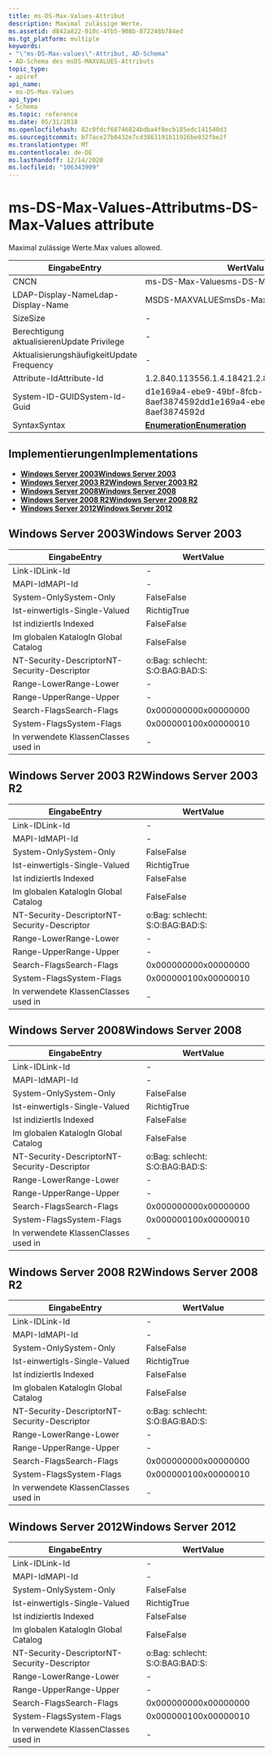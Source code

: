 ```yaml
---
title: ms-DS-Max-Values-Attribut
description: Maximal zulässige Werte.
ms.assetid: d842a822-010c-4fb5-908b-872248b784ed
ms.tgt_platform: multiple
keywords:
- "\"ms-DS-Max-values\"-Attribut, AD-Schema"
- AD-Schema des msDS-MAXVALUES-Attributs
topic_type:
- apiref
api_name:
- ms-DS-Max-Values
api_type:
- Schema
ms.topic: reference
ms.date: 05/31/2018
ms.openlocfilehash: 82c0fdcf68746824bdba4f8ecb185edc141540d3
ms.sourcegitcommit: b77ace27b0432e7cd3863191b11926be032fbe2f
ms.translationtype: MT
ms.contentlocale: de-DE
ms.lasthandoff: 12/14/2020
ms.locfileid: "106343909"
---
```

# <a name="ms-ds-max-values-attribute"></a><span data-ttu-id="2b09a-105">ms-DS-Max-Values-Attribut</span><span class="sxs-lookup"><span data-stu-id="2b09a-105">ms-DS-Max-Values attribute</span></span>

<span data-ttu-id="2b09a-106">Maximal zulässige Werte.</span><span class="sxs-lookup"><span data-stu-id="2b09a-106">Max values allowed.</span></span>



| <span data-ttu-id="2b09a-107">Eingabe</span><span class="sxs-lookup"><span data-stu-id="2b09a-107">Entry</span></span> | <span data-ttu-id="2b09a-108">Wert</span><span class="sxs-lookup"><span data-stu-id="2b09a-108">Value</span></span> |
|-------------------|--------------------------------------|
| <span data-ttu-id="2b09a-109">CN</span><span class="sxs-lookup"><span data-stu-id="2b09a-109">CN</span></span>                | <span data-ttu-id="2b09a-110">ms-DS-Max-Values</span><span class="sxs-lookup"><span data-stu-id="2b09a-110">ms-DS-Max-Values</span></span>                     |
| <span data-ttu-id="2b09a-111">LDAP-Display-Name</span><span class="sxs-lookup"><span data-stu-id="2b09a-111">Ldap-Display-Name</span></span> | <span data-ttu-id="2b09a-112">MSDS-MAXVALUES</span><span class="sxs-lookup"><span data-stu-id="2b09a-112">msDs-MaxValues</span></span>                       |
| <span data-ttu-id="2b09a-113">Size</span><span class="sxs-lookup"><span data-stu-id="2b09a-113">Size</span></span>              | \-                                   |
| <span data-ttu-id="2b09a-114">Berechtigung aktualisieren</span><span class="sxs-lookup"><span data-stu-id="2b09a-114">Update Privilege</span></span>  | \-                                   |
| <span data-ttu-id="2b09a-115">Aktualisierungshäufigkeit</span><span class="sxs-lookup"><span data-stu-id="2b09a-115">Update Frequency</span></span>  | \-                                   |
| <span data-ttu-id="2b09a-116">Attribute-Id</span><span class="sxs-lookup"><span data-stu-id="2b09a-116">Attribute-Id</span></span>      | <span data-ttu-id="2b09a-117">1.2.840.113556.1.4.1842</span><span class="sxs-lookup"><span data-stu-id="2b09a-117">1.2.840.113556.1.4.1842</span></span>              |
| <span data-ttu-id="2b09a-118">System-ID-GUID</span><span class="sxs-lookup"><span data-stu-id="2b09a-118">System-Id-Guid</span></span>    | <span data-ttu-id="2b09a-119">d1e169a4-ebe9-49bf-8fcb-8aef3874592d</span><span class="sxs-lookup"><span data-stu-id="2b09a-119">d1e169a4-ebe9-49bf-8fcb-8aef3874592d</span></span> |
| <span data-ttu-id="2b09a-120">Syntax</span><span class="sxs-lookup"><span data-stu-id="2b09a-120">Syntax</span></span>            | [<span data-ttu-id="2b09a-121">**Enumeration**</span><span class="sxs-lookup"><span data-stu-id="2b09a-121">**Enumeration**</span></span>](s-enumeration.md) |



## <a name="implementations"></a><span data-ttu-id="2b09a-122">Implementierungen</span><span class="sxs-lookup"><span data-stu-id="2b09a-122">Implementations</span></span>

-   [<span data-ttu-id="2b09a-123">**Windows Server 2003**</span><span class="sxs-lookup"><span data-stu-id="2b09a-123">**Windows Server 2003**</span></span>](#windows-server-2003)
-   [<span data-ttu-id="2b09a-124">**Windows Server 2003 R2**</span><span class="sxs-lookup"><span data-stu-id="2b09a-124">**Windows Server 2003 R2**</span></span>](#windows-server-2003-r2)
-   [<span data-ttu-id="2b09a-125">**Windows Server 2008**</span><span class="sxs-lookup"><span data-stu-id="2b09a-125">**Windows Server 2008**</span></span>](#windows-server-2008)
-   [<span data-ttu-id="2b09a-126">**Windows Server 2008 R2**</span><span class="sxs-lookup"><span data-stu-id="2b09a-126">**Windows Server 2008 R2**</span></span>](#windows-server-2008-r2)
-   [<span data-ttu-id="2b09a-127">**Windows Server 2012**</span><span class="sxs-lookup"><span data-stu-id="2b09a-127">**Windows Server 2012**</span></span>](#windows-server-2012)

## <a name="windows-server-2003"></a><span data-ttu-id="2b09a-128">Windows Server 2003</span><span class="sxs-lookup"><span data-stu-id="2b09a-128">Windows Server 2003</span></span>



| <span data-ttu-id="2b09a-129">Eingabe</span><span class="sxs-lookup"><span data-stu-id="2b09a-129">Entry</span></span> | <span data-ttu-id="2b09a-130">Wert</span><span class="sxs-lookup"><span data-stu-id="2b09a-130">Value</span></span> |
|------------------------|--------------|
| <span data-ttu-id="2b09a-131">Link-ID</span><span class="sxs-lookup"><span data-stu-id="2b09a-131">Link-Id</span></span>                | \-           |
| <span data-ttu-id="2b09a-132">MAPI-Id</span><span class="sxs-lookup"><span data-stu-id="2b09a-132">MAPI-Id</span></span>                | \-           |
| <span data-ttu-id="2b09a-133">System-Only</span><span class="sxs-lookup"><span data-stu-id="2b09a-133">System-Only</span></span>            | <span data-ttu-id="2b09a-134">False</span><span class="sxs-lookup"><span data-stu-id="2b09a-134">False</span></span>        |
| <span data-ttu-id="2b09a-135">Ist-einwertig</span><span class="sxs-lookup"><span data-stu-id="2b09a-135">Is-Single-Valued</span></span>       | <span data-ttu-id="2b09a-136">Richtig</span><span class="sxs-lookup"><span data-stu-id="2b09a-136">True</span></span>         |
| <span data-ttu-id="2b09a-137">Ist indiziert</span><span class="sxs-lookup"><span data-stu-id="2b09a-137">Is Indexed</span></span>             | <span data-ttu-id="2b09a-138">False</span><span class="sxs-lookup"><span data-stu-id="2b09a-138">False</span></span>        |
| <span data-ttu-id="2b09a-139">Im globalen Katalog</span><span class="sxs-lookup"><span data-stu-id="2b09a-139">In Global Catalog</span></span>      | <span data-ttu-id="2b09a-140">False</span><span class="sxs-lookup"><span data-stu-id="2b09a-140">False</span></span>        |
| <span data-ttu-id="2b09a-141">NT-Security-Descriptor</span><span class="sxs-lookup"><span data-stu-id="2b09a-141">NT-Security-Descriptor</span></span> | <span data-ttu-id="2b09a-142">o:Bag: schlecht: S:</span><span class="sxs-lookup"><span data-stu-id="2b09a-142">O:BAG:BAD:S:</span></span> |
| <span data-ttu-id="2b09a-143">Range-Lower</span><span class="sxs-lookup"><span data-stu-id="2b09a-143">Range-Lower</span></span>            | \-           |
| <span data-ttu-id="2b09a-144">Range-Upper</span><span class="sxs-lookup"><span data-stu-id="2b09a-144">Range-Upper</span></span>            | \-           |
| <span data-ttu-id="2b09a-145">Search-Flags</span><span class="sxs-lookup"><span data-stu-id="2b09a-145">Search-Flags</span></span>           | <span data-ttu-id="2b09a-146">0x00000000</span><span class="sxs-lookup"><span data-stu-id="2b09a-146">0x00000000</span></span>   |
| <span data-ttu-id="2b09a-147">System-Flags</span><span class="sxs-lookup"><span data-stu-id="2b09a-147">System-Flags</span></span>           | <span data-ttu-id="2b09a-148">0x00000010</span><span class="sxs-lookup"><span data-stu-id="2b09a-148">0x00000010</span></span>   |
| <span data-ttu-id="2b09a-149">In verwendete Klassen</span><span class="sxs-lookup"><span data-stu-id="2b09a-149">Classes used in</span></span>        | \-           |



## <a name="windows-server-2003-r2"></a><span data-ttu-id="2b09a-150">Windows Server 2003 R2</span><span class="sxs-lookup"><span data-stu-id="2b09a-150">Windows Server 2003 R2</span></span>



| <span data-ttu-id="2b09a-151">Eingabe</span><span class="sxs-lookup"><span data-stu-id="2b09a-151">Entry</span></span> | <span data-ttu-id="2b09a-152">Wert</span><span class="sxs-lookup"><span data-stu-id="2b09a-152">Value</span></span> |
|------------------------|--------------|
| <span data-ttu-id="2b09a-153">Link-ID</span><span class="sxs-lookup"><span data-stu-id="2b09a-153">Link-Id</span></span>                | \-           |
| <span data-ttu-id="2b09a-154">MAPI-Id</span><span class="sxs-lookup"><span data-stu-id="2b09a-154">MAPI-Id</span></span>                | \-           |
| <span data-ttu-id="2b09a-155">System-Only</span><span class="sxs-lookup"><span data-stu-id="2b09a-155">System-Only</span></span>            | <span data-ttu-id="2b09a-156">False</span><span class="sxs-lookup"><span data-stu-id="2b09a-156">False</span></span>        |
| <span data-ttu-id="2b09a-157">Ist-einwertig</span><span class="sxs-lookup"><span data-stu-id="2b09a-157">Is-Single-Valued</span></span>       | <span data-ttu-id="2b09a-158">Richtig</span><span class="sxs-lookup"><span data-stu-id="2b09a-158">True</span></span>         |
| <span data-ttu-id="2b09a-159">Ist indiziert</span><span class="sxs-lookup"><span data-stu-id="2b09a-159">Is Indexed</span></span>             | <span data-ttu-id="2b09a-160">False</span><span class="sxs-lookup"><span data-stu-id="2b09a-160">False</span></span>        |
| <span data-ttu-id="2b09a-161">Im globalen Katalog</span><span class="sxs-lookup"><span data-stu-id="2b09a-161">In Global Catalog</span></span>      | <span data-ttu-id="2b09a-162">False</span><span class="sxs-lookup"><span data-stu-id="2b09a-162">False</span></span>        |
| <span data-ttu-id="2b09a-163">NT-Security-Descriptor</span><span class="sxs-lookup"><span data-stu-id="2b09a-163">NT-Security-Descriptor</span></span> | <span data-ttu-id="2b09a-164">o:Bag: schlecht: S:</span><span class="sxs-lookup"><span data-stu-id="2b09a-164">O:BAG:BAD:S:</span></span> |
| <span data-ttu-id="2b09a-165">Range-Lower</span><span class="sxs-lookup"><span data-stu-id="2b09a-165">Range-Lower</span></span>            | \-           |
| <span data-ttu-id="2b09a-166">Range-Upper</span><span class="sxs-lookup"><span data-stu-id="2b09a-166">Range-Upper</span></span>            | \-           |
| <span data-ttu-id="2b09a-167">Search-Flags</span><span class="sxs-lookup"><span data-stu-id="2b09a-167">Search-Flags</span></span>           | <span data-ttu-id="2b09a-168">0x00000000</span><span class="sxs-lookup"><span data-stu-id="2b09a-168">0x00000000</span></span>   |
| <span data-ttu-id="2b09a-169">System-Flags</span><span class="sxs-lookup"><span data-stu-id="2b09a-169">System-Flags</span></span>           | <span data-ttu-id="2b09a-170">0x00000010</span><span class="sxs-lookup"><span data-stu-id="2b09a-170">0x00000010</span></span>   |
| <span data-ttu-id="2b09a-171">In verwendete Klassen</span><span class="sxs-lookup"><span data-stu-id="2b09a-171">Classes used in</span></span>        | \-           |



## <a name="windows-server-2008"></a><span data-ttu-id="2b09a-172">Windows Server 2008</span><span class="sxs-lookup"><span data-stu-id="2b09a-172">Windows Server 2008</span></span>



| <span data-ttu-id="2b09a-173">Eingabe</span><span class="sxs-lookup"><span data-stu-id="2b09a-173">Entry</span></span> | <span data-ttu-id="2b09a-174">Wert</span><span class="sxs-lookup"><span data-stu-id="2b09a-174">Value</span></span> |
|------------------------|--------------|
| <span data-ttu-id="2b09a-175">Link-ID</span><span class="sxs-lookup"><span data-stu-id="2b09a-175">Link-Id</span></span>                | \-           |
| <span data-ttu-id="2b09a-176">MAPI-Id</span><span class="sxs-lookup"><span data-stu-id="2b09a-176">MAPI-Id</span></span>                | \-           |
| <span data-ttu-id="2b09a-177">System-Only</span><span class="sxs-lookup"><span data-stu-id="2b09a-177">System-Only</span></span>            | <span data-ttu-id="2b09a-178">False</span><span class="sxs-lookup"><span data-stu-id="2b09a-178">False</span></span>        |
| <span data-ttu-id="2b09a-179">Ist-einwertig</span><span class="sxs-lookup"><span data-stu-id="2b09a-179">Is-Single-Valued</span></span>       | <span data-ttu-id="2b09a-180">Richtig</span><span class="sxs-lookup"><span data-stu-id="2b09a-180">True</span></span>         |
| <span data-ttu-id="2b09a-181">Ist indiziert</span><span class="sxs-lookup"><span data-stu-id="2b09a-181">Is Indexed</span></span>             | <span data-ttu-id="2b09a-182">False</span><span class="sxs-lookup"><span data-stu-id="2b09a-182">False</span></span>        |
| <span data-ttu-id="2b09a-183">Im globalen Katalog</span><span class="sxs-lookup"><span data-stu-id="2b09a-183">In Global Catalog</span></span>      | <span data-ttu-id="2b09a-184">False</span><span class="sxs-lookup"><span data-stu-id="2b09a-184">False</span></span>        |
| <span data-ttu-id="2b09a-185">NT-Security-Descriptor</span><span class="sxs-lookup"><span data-stu-id="2b09a-185">NT-Security-Descriptor</span></span> | <span data-ttu-id="2b09a-186">o:Bag: schlecht: S:</span><span class="sxs-lookup"><span data-stu-id="2b09a-186">O:BAG:BAD:S:</span></span> |
| <span data-ttu-id="2b09a-187">Range-Lower</span><span class="sxs-lookup"><span data-stu-id="2b09a-187">Range-Lower</span></span>            | \-           |
| <span data-ttu-id="2b09a-188">Range-Upper</span><span class="sxs-lookup"><span data-stu-id="2b09a-188">Range-Upper</span></span>            | \-           |
| <span data-ttu-id="2b09a-189">Search-Flags</span><span class="sxs-lookup"><span data-stu-id="2b09a-189">Search-Flags</span></span>           | <span data-ttu-id="2b09a-190">0x00000000</span><span class="sxs-lookup"><span data-stu-id="2b09a-190">0x00000000</span></span>   |
| <span data-ttu-id="2b09a-191">System-Flags</span><span class="sxs-lookup"><span data-stu-id="2b09a-191">System-Flags</span></span>           | <span data-ttu-id="2b09a-192">0x00000010</span><span class="sxs-lookup"><span data-stu-id="2b09a-192">0x00000010</span></span>   |
| <span data-ttu-id="2b09a-193">In verwendete Klassen</span><span class="sxs-lookup"><span data-stu-id="2b09a-193">Classes used in</span></span>        | \-           |



## <a name="windows-server-2008-r2"></a><span data-ttu-id="2b09a-194">Windows Server 2008 R2</span><span class="sxs-lookup"><span data-stu-id="2b09a-194">Windows Server 2008 R2</span></span>



| <span data-ttu-id="2b09a-195">Eingabe</span><span class="sxs-lookup"><span data-stu-id="2b09a-195">Entry</span></span> | <span data-ttu-id="2b09a-196">Wert</span><span class="sxs-lookup"><span data-stu-id="2b09a-196">Value</span></span> |
|------------------------|--------------|
| <span data-ttu-id="2b09a-197">Link-ID</span><span class="sxs-lookup"><span data-stu-id="2b09a-197">Link-Id</span></span>                | \-           |
| <span data-ttu-id="2b09a-198">MAPI-Id</span><span class="sxs-lookup"><span data-stu-id="2b09a-198">MAPI-Id</span></span>                | \-           |
| <span data-ttu-id="2b09a-199">System-Only</span><span class="sxs-lookup"><span data-stu-id="2b09a-199">System-Only</span></span>            | <span data-ttu-id="2b09a-200">False</span><span class="sxs-lookup"><span data-stu-id="2b09a-200">False</span></span>        |
| <span data-ttu-id="2b09a-201">Ist-einwertig</span><span class="sxs-lookup"><span data-stu-id="2b09a-201">Is-Single-Valued</span></span>       | <span data-ttu-id="2b09a-202">Richtig</span><span class="sxs-lookup"><span data-stu-id="2b09a-202">True</span></span>         |
| <span data-ttu-id="2b09a-203">Ist indiziert</span><span class="sxs-lookup"><span data-stu-id="2b09a-203">Is Indexed</span></span>             | <span data-ttu-id="2b09a-204">False</span><span class="sxs-lookup"><span data-stu-id="2b09a-204">False</span></span>        |
| <span data-ttu-id="2b09a-205">Im globalen Katalog</span><span class="sxs-lookup"><span data-stu-id="2b09a-205">In Global Catalog</span></span>      | <span data-ttu-id="2b09a-206">False</span><span class="sxs-lookup"><span data-stu-id="2b09a-206">False</span></span>        |
| <span data-ttu-id="2b09a-207">NT-Security-Descriptor</span><span class="sxs-lookup"><span data-stu-id="2b09a-207">NT-Security-Descriptor</span></span> | <span data-ttu-id="2b09a-208">o:Bag: schlecht: S:</span><span class="sxs-lookup"><span data-stu-id="2b09a-208">O:BAG:BAD:S:</span></span> |
| <span data-ttu-id="2b09a-209">Range-Lower</span><span class="sxs-lookup"><span data-stu-id="2b09a-209">Range-Lower</span></span>            | \-           |
| <span data-ttu-id="2b09a-210">Range-Upper</span><span class="sxs-lookup"><span data-stu-id="2b09a-210">Range-Upper</span></span>            | \-           |
| <span data-ttu-id="2b09a-211">Search-Flags</span><span class="sxs-lookup"><span data-stu-id="2b09a-211">Search-Flags</span></span>           | <span data-ttu-id="2b09a-212">0x00000000</span><span class="sxs-lookup"><span data-stu-id="2b09a-212">0x00000000</span></span>   |
| <span data-ttu-id="2b09a-213">System-Flags</span><span class="sxs-lookup"><span data-stu-id="2b09a-213">System-Flags</span></span>           | <span data-ttu-id="2b09a-214">0x00000010</span><span class="sxs-lookup"><span data-stu-id="2b09a-214">0x00000010</span></span>   |
| <span data-ttu-id="2b09a-215">In verwendete Klassen</span><span class="sxs-lookup"><span data-stu-id="2b09a-215">Classes used in</span></span>        | \-           |



## <a name="windows-server-2012"></a><span data-ttu-id="2b09a-216">Windows Server 2012</span><span class="sxs-lookup"><span data-stu-id="2b09a-216">Windows Server 2012</span></span>



| <span data-ttu-id="2b09a-217">Eingabe</span><span class="sxs-lookup"><span data-stu-id="2b09a-217">Entry</span></span> | <span data-ttu-id="2b09a-218">Wert</span><span class="sxs-lookup"><span data-stu-id="2b09a-218">Value</span></span> |
|------------------------|--------------|
| <span data-ttu-id="2b09a-219">Link-ID</span><span class="sxs-lookup"><span data-stu-id="2b09a-219">Link-Id</span></span>                | \-           |
| <span data-ttu-id="2b09a-220">MAPI-Id</span><span class="sxs-lookup"><span data-stu-id="2b09a-220">MAPI-Id</span></span>                | \-           |
| <span data-ttu-id="2b09a-221">System-Only</span><span class="sxs-lookup"><span data-stu-id="2b09a-221">System-Only</span></span>            | <span data-ttu-id="2b09a-222">False</span><span class="sxs-lookup"><span data-stu-id="2b09a-222">False</span></span>        |
| <span data-ttu-id="2b09a-223">Ist-einwertig</span><span class="sxs-lookup"><span data-stu-id="2b09a-223">Is-Single-Valued</span></span>       | <span data-ttu-id="2b09a-224">Richtig</span><span class="sxs-lookup"><span data-stu-id="2b09a-224">True</span></span>         |
| <span data-ttu-id="2b09a-225">Ist indiziert</span><span class="sxs-lookup"><span data-stu-id="2b09a-225">Is Indexed</span></span>             | <span data-ttu-id="2b09a-226">False</span><span class="sxs-lookup"><span data-stu-id="2b09a-226">False</span></span>        |
| <span data-ttu-id="2b09a-227">Im globalen Katalog</span><span class="sxs-lookup"><span data-stu-id="2b09a-227">In Global Catalog</span></span>      | <span data-ttu-id="2b09a-228">False</span><span class="sxs-lookup"><span data-stu-id="2b09a-228">False</span></span>        |
| <span data-ttu-id="2b09a-229">NT-Security-Descriptor</span><span class="sxs-lookup"><span data-stu-id="2b09a-229">NT-Security-Descriptor</span></span> | <span data-ttu-id="2b09a-230">o:Bag: schlecht: S:</span><span class="sxs-lookup"><span data-stu-id="2b09a-230">O:BAG:BAD:S:</span></span> |
| <span data-ttu-id="2b09a-231">Range-Lower</span><span class="sxs-lookup"><span data-stu-id="2b09a-231">Range-Lower</span></span>            | \-           |
| <span data-ttu-id="2b09a-232">Range-Upper</span><span class="sxs-lookup"><span data-stu-id="2b09a-232">Range-Upper</span></span>            | \-           |
| <span data-ttu-id="2b09a-233">Search-Flags</span><span class="sxs-lookup"><span data-stu-id="2b09a-233">Search-Flags</span></span>           | <span data-ttu-id="2b09a-234">0x00000000</span><span class="sxs-lookup"><span data-stu-id="2b09a-234">0x00000000</span></span>   |
| <span data-ttu-id="2b09a-235">System-Flags</span><span class="sxs-lookup"><span data-stu-id="2b09a-235">System-Flags</span></span>           | <span data-ttu-id="2b09a-236">0x00000010</span><span class="sxs-lookup"><span data-stu-id="2b09a-236">0x00000010</span></span>   |
| <span data-ttu-id="2b09a-237">In verwendete Klassen</span><span class="sxs-lookup"><span data-stu-id="2b09a-237">Classes used in</span></span>        | \-           |



 

 




